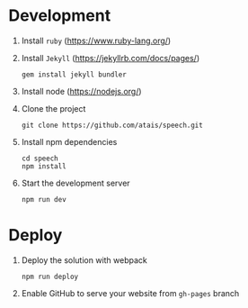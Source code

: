 # Development

1. Install `ruby` (https://www.ruby-lang.org/)
 
2. Install `Jekyll` (https://jekyllrb.com/docs/pages/)

   ```
   gem install jekyll bundler
   ```

3. Install node (https://nodejs.org/)

4. Clone the project

   ```
   git clone https://github.com/atais/speech.git
   ```

5. Install npm dependencies

   ```
   cd speech
   npm install
   ```
   
6. Start the development server

   ```
   npm run dev
   ```

# Deploy

1. Deploy the solution with webpack

   ```
   npm run deploy
   ```

2. Enable GitHub to serve your website from `gh-pages` branch




